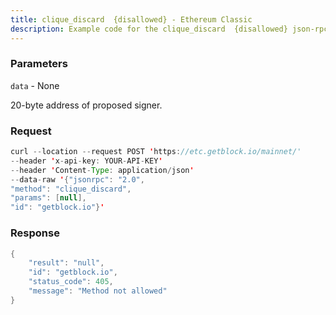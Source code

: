 ```yaml
---
title: clique_discard  {disallowed} - Ethereum Classic
description: Example code for the clique_discard  {disallowed} json-rpc method. Сomplete guide on how to use clique_discard  {disallowed} json-rpc in GetBlock.io Web3 documentation.
---
```


### Parameters


`data` - None

20-byte address of proposed signer.

### Request

``` java
curl --location --request POST 'https://etc.getblock.io/mainnet/' 
--header 'x-api-key: YOUR-API-KEY' 
--header 'Content-Type: application/json' 
--data-raw '{"jsonrpc": "2.0",
"method": "clique_discard",
"params": [null],
"id": "getblock.io"}'
```

###  Response

``` java
{
    "result": "null",
    "id": "getblock.io",
    "status_code": 405,
    "message": "Method not allowed"
}
```


